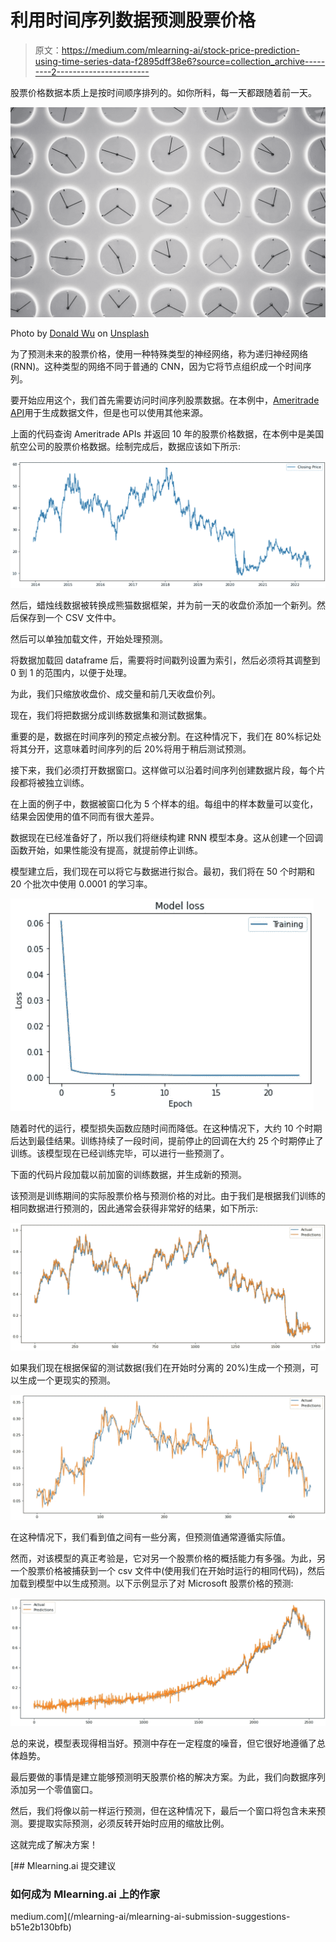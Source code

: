 # 利用时间序列数据预测股票价格

> 原文：<https://medium.com/mlearning-ai/stock-price-prediction-using-time-series-data-f2895dff38e6?source=collection_archive---------2----------------------->

股票价格数据本质上是按时间顺序排列的。如你所料，每一天都跟随着前一天。

![](img/95d94c64a433037a4ec3d652022c4dab.png)

Photo by [Donald Wu](https://unsplash.com/@donaldwuid?utm_source=medium&utm_medium=referral) on [Unsplash](https://unsplash.com?utm_source=medium&utm_medium=referral)

为了预测未来的股票价格，使用一种特殊类型的神经网络，称为递归神经网络(RNN)。这种类型的网络不同于普通的 CNN，因为它将节点组织成一个时间序列。

要开始应用这个，我们首先需要访问时间序列股票数据。在本例中，[Ameritrade API](https://developer.tdameritrade.com/apis)用于生成数据文件，但是也可以使用其他来源。

上面的代码查询 Ameritrade APIs 并返回 10 年的股票价格数据，在本例中是美国航空公司的股票价格数据。绘制完成后，数据应该如下所示:

![](img/00f8dba0c027b4c4e835d478bbc45614.png)

然后，蜡烛线数据被转换成熊猫数据框架，并为前一天的收盘价添加一个新列。然后保存到一个 CSV 文件中。

然后可以单独加载文件，开始处理预测。

将数据加载回 dataframe 后，需要将时间戳列设置为索引，然后必须将其调整到 0 到 1 的范围内，以便于处理。

为此，我们只缩放收盘价、成交量和前几天收盘价列。

现在，我们将把数据分成训练数据集和测试数据集。

重要的是，数据在时间序列的预定点被分割。在这种情况下，我们在 80%标记处将其分开，这意味着时间序列的后 20%将用于稍后测试预测。

接下来，我们必须打开数据窗口。这样做可以沿着时间序列创建数据片段，每个片段都将被独立训练。

在上面的例子中，数据被窗口化为 5 个样本的组。每组中的样本数量可以变化，结果会因使用的值不同而有很大差异。

数据现在已经准备好了，所以我们将继续构建 RNN 模型本身。这从创建一个回调函数开始，如果性能没有提高，就提前停止训练。

模型建立后，我们现在可以将它与数据进行拟合。最初，我们将在 50 个时期和 20 个批次中使用 0.0001 的学习率。

![](img/208fc2d5b14c25d53dd9e1ca2e44239d.png)

随着时代的运行，模型损失函数应随时间而降低。在这种情况下，大约 10 个时期后达到最佳结果。训练持续了一段时间，提前停止的回调在大约 25 个时期停止了训练。该模型现在已经训练完毕，可以进行一些预测了。

下面的代码片段加载以前加窗的训练数据，并生成新的预测。

该预测是训练期间的实际股票价格与预测价格的对比。由于我们是根据我们训练的相同数据进行预测的，因此通常会获得非常好的结果，如下所示:

![](img/fcfc4cf48409627a9af53f203fbd0800.png)

如果我们现在根据保留的测试数据(我们在开始时分离的 20%)生成一个预测，可以生成一个更现实的预测。

![](img/49e326f786c2046dd5d1ecd6ec1defb8.png)

在这种情况下，我们看到值之间有一些分离，但预测值通常遵循实际值。

然而，对该模型的真正考验是，它对另一个股票价格的概括能力有多强。为此，另一个股票价格被捕获到一个 csv 文件中(使用我们在开始时运行的相同代码)，然后加载到模型中以生成预测。以下示例显示了对 Microsoft 股票价格的预测:

![](img/1b2c8a776711eae9d09b7d50db2d9895.png)

总的来说，模型表现得相当好。预测中存在一定程度的噪音，但它很好地遵循了总体趋势。

最后要做的事情是建立能够预测明天股票价格的解决方案。为此，我们向数据序列添加另一个零值窗口。

然后，我们将像以前一样运行预测，但在这种情况下，最后一个窗口将包含未来预测。要提取实际预测，必须反转开始时应用的缩放比例。

这就完成了解决方案！

[](/mlearning-ai/mlearning-ai-submission-suggestions-b51e2b130bfb) [## Mlearning.ai 提交建议

### 如何成为 Mlearning.ai 上的作家

medium.com](/mlearning-ai/mlearning-ai-submission-suggestions-b51e2b130bfb)